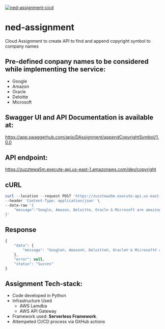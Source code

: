 [![ned-assignment-cicd](https://github.com/naviester/ned-assignment/actions/workflows/main.yml/badge.svg)](https://github.com/naviester/ned-assignment/actions/workflows/main.yml)

# ned-assignment

Cloud Assignment to create API to find and append copyright symbol to company names

## Pre-defined conpany names to be considered while implementing the service:
- Google
- Amazon
- Oracle
- Deloitte
- Microsoft

## Swagger UI and API Documentation is available at:

https://app.swaggerhub.com/apis/DAssignment/appendCopyrightSymbol/1.0.0

## API endpoint:

https://zuzztewa5m.execute-api.us-east-1.amazonaws.com/dev/copyright

## cURL
```powershell
curl --location --request POST 'https://zuzztewa5m.execute-api.us-east-1.amazonaws.com/dev/copyright' \
--header 'Content-Type: application/json' \
--data-raw '{
    "message":"Google, Amazon, Deloitte, Oracle & Microsoft are amazing places to work."
}'
```
## Response
```javascript
{
    "data": {
        "message": "Google©, Amazon©, Deloitte©, Oracle© & Microsoft© are amazing places to work."
    },
    "error": null,
    "status": "Succes"
}
```
## Assignment Tech-stack:
- Code developed in Python
- Infrastructure Used
    - AWS Lamdba    
    - AWS API Gateway
- Framework used: **Serverless Framework**.
- Attempeted CI/CD process via GitHub actions
